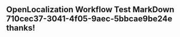 <properties
ms.topic="hero-topic"
ms.test1="hero-topic"
ms.test2="test"/>

## OpenLocalization Workflow Test MarkDown 710cec37-3041-4f05-9aec-5bbcae9be24e thanks!
